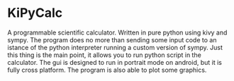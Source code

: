 KiPyCalc
========

A programmable scientific calculator. Written in pure python using kivy and sympy. 
The program does no more than sending some input code to an istance of the python interpreter running a custom version of sympy.
Just this thing is the main point, it allows you to run python script in the calculator.
The gui is designed to run in portrait mode on android, but it is fully cross platform.
The program is also able to plot some graphics.

